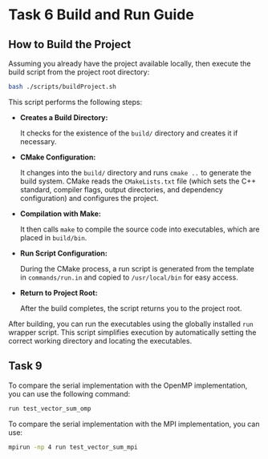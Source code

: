 # Task 6 Build and Run Guide

## How to Build the Project

Assuming you already have the project available locally, then execute the build script from the project root directory:

```bash
bash ./scripts/buildProject.sh
```

This script performs the following steps:

- **Creates a Build Directory:**

  It checks for the existence of the `build/` directory and creates it if necessary.

- **CMake Configuration:**

  It changes into the `build/` directory and runs `cmake ..` to generate the build system. CMake reads the `CMakeLists.txt` file (which sets the C++ standard, compiler flags, output directories, and dependency configuration) and configures the project.

- **Compilation with Make:**

  It then calls `make` to compile the source code into executables, which are placed in `build/bin`.

- **Run Script Configuration:**

  During the CMake process, a run script is generated from the template in `commands/run.in` and copied to `/usr/local/bin` for easy access.

- **Return to Project Root:**

  After the build completes, the script returns you to the project root.

After building, you can run the executables using the globally installed `run` wrapper script. This script simplifies execution by automatically setting the correct working directory and locating the executables.

## Task 9

To compare the serial implementation with the OpenMP implementation, you can use the following command:

```bash
run test_vector_sum_omp
```

To compare the serial implementation with the MPI implementation, you can use:

```bash
mpirun -np 4 run test_vector_sum_mpi
```


